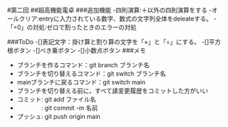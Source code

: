 #第二回
##超高機能電卓
###追加機能
-四則演算:＋以外の四則演算をする
-オールクリア:entryに入力されている数字、数式の文字列全体をdeleateする。
-「÷0」の対処:ゼロで割ったときのエラーの対処

###ToDo
-[]表記文字：掛け算と割り算の文字を「×」と「÷」にする。
-[]平方根ボタン
-[]べき乗ボタン
-[]小数点ボタン
###メモ
- ブランチを作るコマンド：git branch ブランチ名
- ブランチを切り替えるコマンド：git switch ブランチ名
- mainブランチに戻るコマンド：git switch main
- ブランチを切り替える前に，すべて䛾変更履歴をコミットした方がいい
- コミット: git add ファイル名
- 　　　　: git commit -m 名前
- プッシュ: git push origin main 